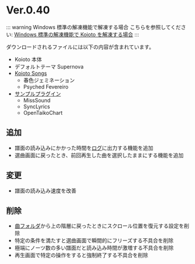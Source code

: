 # Ver.0.40
<!-- 
Koioto 初の正式リリース Ver. です。2021 年 3 月 9 日に公開されました。

<Download link="/files/Koioto-Ver.0.39.zip" label="Ver.0.39">ダウンロード (26.2 MB)</Download>

SHA1: `E024D98244AC1B95BCBF3D9E03E18CE6C586CE44` -->

::: warning Windows 標準の解凍機能で解凍する場合
こちらを参照してください: [Windows 標準の解凍機能で Koioto を解凍する場合](/unzip.html)
:::

ダウンロードされるファイルには以下の内容が含まれています。

- Koioto 本体
- デフォルトテーマ Supernova
- [Koioto Songs](/features/koioto-songs.html)
  - 春色ジェミネーション
  - Psyched Fevereiro
- [サンプルプラグイン](/plugin/samples.html)
  - MissSound
  - SyncLyrics
  - OpenTaikoChart

## 追加

- 譜面の読み込みにかかった時間を[ログ](/features/log.html)に出力する機能を追加
- 選曲画面に戻ったとき、前回再生した曲を選択したままにする機能を追加

## 変更

- 譜面の読み込み速度を改善

## 削除

- [曲フォルダ](/features/song-folder.html)から上の階層に戻ったときにスクロール位置を復元する設定を削除
- 特定の条件を満たすと選曲画面で瞬間的にフリーズする不具合を削除
- 極端にノーツ数の多い譜面だと読み込み時間が激増する不具合を削除
- 再生画面で特定の操作をすると強制終了する不具合を削除
